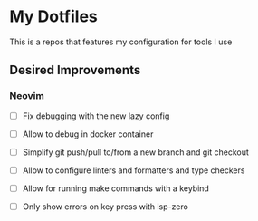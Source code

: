 # My Dotfiles

This is a repos that features my configuration for tools I use

## Desired Improvements

### Neovim

- [ ] Fix debugging with the new lazy config
- [ ] Allow to debug in docker container
- [ ] Simplify git push/pull to/from a new branch and git checkout
- [ ] Allow to configure linters and formatters and type checkers
- [ ] Allow for running make commands with a keybind
- [ ] Only show errors on key press with lsp-zero

